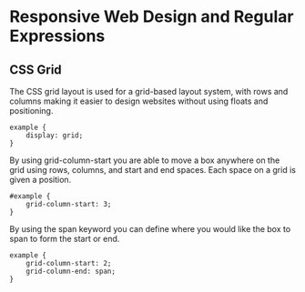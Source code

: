 # Responsive Web Design and Regular Expressions

## CSS Grid
The CSS grid layout is used for a grid-based layout system, with rows and columns making it easier to design websites without using floats and positioning.

```
example {
    display: grid;
}
```

By using grid-column-start you are able to move a box anywhere on the grid using rows, columns, and start and end spaces. Each space on a grid is given a position.

```
#example {
    grid-column-start: 3;
}
```

By using the span keyword you can define where you would like the box to span to form the start or end.

```
example {
    grid-column-start: 2;
    grid-column-end: span;
}
```

